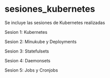 # sesiones_kubernetes
Se incluye las sesiones de Kubernetes realizadas

Sesion 1: Kubernetes

Sesion 2: Minukube y Deployments

Sesion 3: Statefulsets

Sesion 4: Daemonsets

Sesion 5: Jobs y Cronjobs
